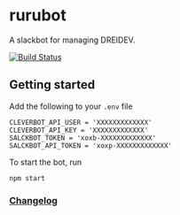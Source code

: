 # rurubot
A slackbot for managing DREIDEV.

[![Build Status](https://travis-ci.org/dreidev/rurubot.svg?branch=master)](https://travis-ci.org/dreidev/rurubot)

## Getting started

Add the following to your `.env` file
```
CLEVERBOT_API_USER = 'XXXXXXXXXXXXX'
CLEVERBOT_API_KEY = 'XXXXXXXXXXXXX'
SALCKBOT_TOKEN = 'xoxb-XXXXXXXXXXXXX'
SALCKBOT_API_TOKEN = 'xoxp-XXXXXXXXXXXXX'
```

To start the bot, run
```
npm start
```

### [Changelog](https://github.com/A-Tokyo/generator-at-angular/releases)
